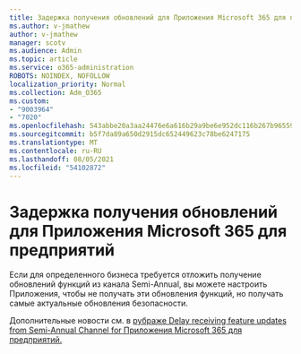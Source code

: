 ```yaml
---
title: Задержка получения обновлений для Приложения Microsoft 365 для предприятий
ms.author: v-jmathew
author: v-jmathew
manager: scotv
ms.audience: Admin
ms.topic: article
ms.service: o365-administration
ROBOTS: NOINDEX, NOFOLLOW
localization_priority: Normal
ms.collection: Adm_O365
ms.custom:
- "9003964"
- "7020"
ms.openlocfilehash: 543abbe20a3aa24476e6a616b29a9be6e952dc116b267b965597006d9413e02c
ms.sourcegitcommit: b5f7da89a650d2915dc652449623c78be6247175
ms.translationtype: MT
ms.contentlocale: ru-RU
ms.lasthandoff: 08/05/2021
ms.locfileid: "54102872"
---
```

# <a name="delay-receiving-updates-to-microsoft-365-apps-for-enterprise"></a>Задержка получения обновлений для Приложения Microsoft 365 для предприятий

Если для определенного бизнеса требуется отложить получение обновлений функций из канала Semi-Annual, вы можете настроить Приложения, чтобы не получать эти обновления функций, но получать самые актуальные обновления безопасности.

Дополнительные новости см. в [рубраже Delay receiving feature updates from Semi-Annual Channel for Приложения Microsoft 365 для предприятий.](https://go.microsoft.com/fwlink/?linkid=2109533)

